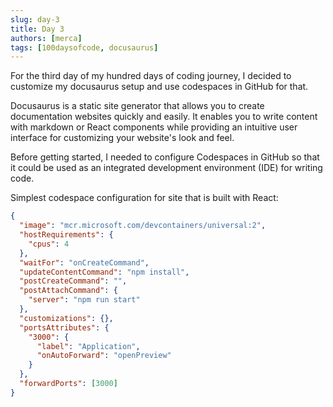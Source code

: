 ```yaml
---
slug: day-3
title: Day 3
authors: [merca]
tags: [100daysofcode, docusaurus]
---
```


For the third day of my hundred days of coding journey, I decided to customize my docusaurus setup and use codespaces in GitHub for that.

Docusaurus is a static site generator that allows you to create documentation websites quickly and easily. It enables you to write content with markdown or React components while providing an intuitive user interface for customizing your website's look and feel.

Before getting started, I needed to configure Codespaces in GitHub so that it could be used as an integrated development environment (IDE) for writing code.

Simplest codespace configuration for site that is built with React:

```json title=".devcontainer/devcontainer.json"
{
  "image": "mcr.microsoft.com/devcontainers/universal:2",
  "hostRequirements": {
    "cpus": 4
  },
  "waitFor": "onCreateCommand",
  "updateContentCommand": "npm install",
  "postCreateCommand": "",
  "postAttachCommand": {
    "server": "npm run start"
  },
  "customizations": {},
  "portsAttributes": {
    "3000": {
      "label": "Application",
      "onAutoForward": "openPreview"
    }
  },
  "forwardPorts": [3000]
}
```
